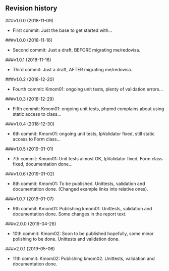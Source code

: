 Revision history
----------------

###v1.0.0 (2018-11-09)

* First commit: Just the base to get started with...

<!-- ###v2.0.0 (2018-11-16) renamed! -->
###v1.0.0 (2018-11-16)

* Second commit: Just a draft, BEFORE migrating me/redovisa.


<!-- ###v2.0.1 (2018-11-16) renamed! -->
###v1.0.1 (2018-11-16)

* Third commit: Just a draft, AFTER migrating me/redovisa.


###v1.0.2 (2018-12-20)

* Fourth commit: Kmom01: ongoing unit tests, plenty of validation errors...


###v1.0.3 (2018-12-29)

* Fifth commit: Kmom01: ongoing unit tests, phpmd complains about using static access to class...


###v1.0.4 (2018-12-30)

* 6th commit: Kmom01: ongoing unit tests, IpValidator fixed, still static access to Form class...


###v1.0.5 (2019-01-01)

* 7th commit: Kmom01: Unit tests almost OK, IpValidator fixed, Form class fixed, documentation done...


###v1.0.6 (2019-01-02)

* 8th commit: Kmom01: To be published. Unittests, validation and documentation done. (Changed example links into relative ones).


###v1.0.7 (2019-01-07)

* 9th commit: Kmom01: Publishing kmom01. Unittests, validation and documentation done. Some changes in the report text.


###v2.0.0 (2019-04-26)

* 10th commit: Kmom02: Soon to be published hopefully, some minor polishing to be done. Unittests and validation done.


###v2.0.1 (2019-05-06)

* 11th commit: Kmom02: Publishing kmom02. Unittests, validation and documentation done.
